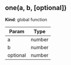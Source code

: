 <a name="BITBUCKET-one"></a>
## one(a, b, [optional])
**Kind**: global function  

| Param    | Type   |
| -------- | ------ |
| a        | number |
| b        | number |
| optional | number |


